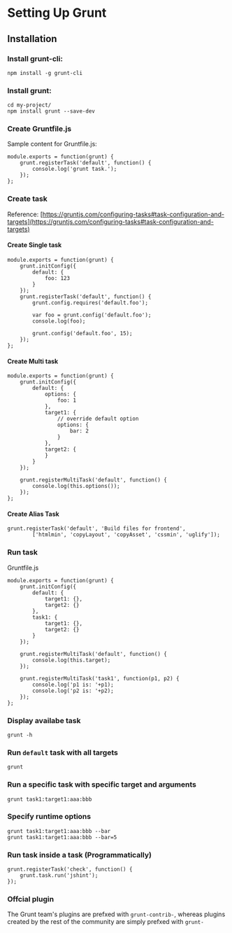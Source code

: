 # Setting Up Grunt

## Installation

### Install grunt-cli:

```
npm install -g grunt-cli
```

### Install grunt:

```
cd my-project/
npm install grunt --save-dev
```

### Create Gruntfile.js

Sample content for Gruntfile.js:

```
module.exports = function(grunt) {
	grunt.registerTask('default', function() {
		console.log('grunt task.');
	});
};
```

### Create task

Reference: [https://gruntjs.com/configuring-tasks#task-configuration-and-targets](https://gruntjs.com/configuring-tasks#task-configuration-and-targets)

#### Create Single task

```
module.exports = function(grunt) {
	grunt.initConfig({
		default: {
			foo: 123
		}
	});
	grunt.registerTask('default', function() {
		grunt.config.requires('default.foo');

		var foo = grunt.config('default.foo');
		console.log(foo);
		
		grunt.config('default.foo', 15);
	});
};
```

#### Create Multi task

```
module.exports = function(grunt) {
	grunt.initConfig({
		default: {
			options: {
				foo: 1
			},
			target1: {
				// override default option
				options: {
					bar: 2
				}
			},
			target2: {
			}
		}
	});

	grunt.registerMultiTask('default', function() {
		console.log(this.options());
	});
};
```

#### Create Alias Task
```
grunt.registerTask('default', 'Build files for frontend',
		['htmlmin', 'copyLayout', 'copyAsset', 'cssmin', 'uglify']);
```

### Run task

Gruntfile.js

```
module.exports = function(grunt) {
	grunt.initConfig({
		default: {
			target1: {},
			target2: {}
		},
		task1: {
			target1: {},
			target2: {}
		}
	});

	grunt.registerMultiTask('default', function() {
		console.log(this.target);
	});

	grunt.registerMultiTask('task1', function(p1, p2) {
		console.log('p1 is: '+p1);
		console.log('p2 is: '+p2);
	});
};
```

### Display availabe task
```
grunt -h
```

### Run `default` task with all targets

```
grunt
```

### Run a specific task with specific target and arguments

```
grunt task1:target1:aaa:bbb
```

### Specify runtime options

```
grunt task1:target1:aaa:bbb --bar
grunt task1:target1:aaa:bbb --bar=5
```

### Run task inside a task (Programmatically)

```
grunt.registerTask('check', function() {
	grunt.task.run('jshint');
});
```

### Offcial plugin

The Grunt team's plugins are prefxed with `grunt-contrib-`, whereas plugins
created by the rest of the community are simply prefxed with `grunt-`